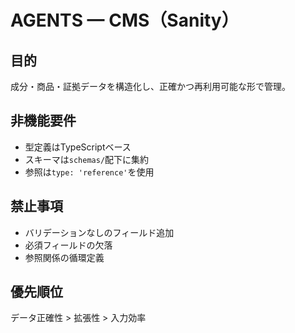# AGENTS — CMS（Sanity）

## 目的
成分・商品・証拠データを構造化し、正確かつ再利用可能な形で管理。

## 非機能要件
- 型定義はTypeScriptベース
- スキーマは`schemas/`配下に集約
- 参照は`type: 'reference'`を使用

## 禁止事項
- バリデーションなしのフィールド追加
- 必須フィールドの欠落
- 参照関係の循環定義

## 優先順位
データ正確性 > 拡張性 > 入力効率
